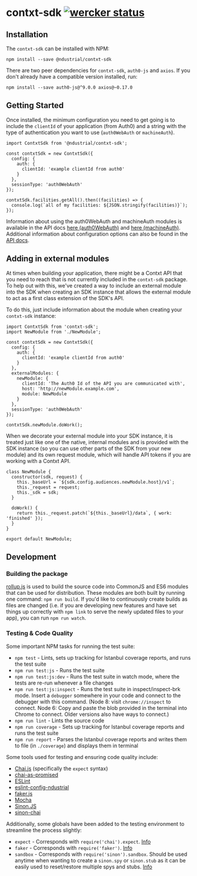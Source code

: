 # contxt-sdk [![wercker status](https://app.wercker.com/status/869ef086297da79ddd0cbf3564f7cba6/s/master 'wercker status')](https://app.wercker.com/project/byKey/869ef086297da79ddd0cbf3564f7cba6)

## Installation

The `contxt-sdk` can be installed with NPM:

```
npm install --save @ndustrial/contxt-sdk
```

There are two peer dependencies for `contxt-sdk`, `auth0-js` and `axios`. If you don't already have a compatible version installed, run:

```
npm install --save auth0-js@^9.0.0 axios@~0.17.0
```

## Getting Started

Once installed, the minimum configuration you need to get going is to include the `clientId` of your application (from Auth0) and a string with the type of authentication you want to use (`auth0WebAuth` or `machineAuth`).

```
import ContxtSdk from '@ndustrial/contxt-sdk';

const contxtSdk = new ContxtSdk({
  config: {
    auth: {
      clientId: 'example clientId from auth0'
    }
  },
  sessionType: 'auth0WebAuth'
});

contxtSdk.facilities.getAll().then((facilities) => {
  console.log(`all of my facilities: ${JSON.stringify(facilities)}`);
});
```

Information about using the auth0WebAuth and machineAuth modules is available in the API docs [here (auth0WebAuth)](https://github.com/ndustrialio/contxt-sdk-js/blob/master/docs/Auth0WebAuth.md) and [here (machineAuth)](https://github.com/ndustrialio/contxt-sdk-js/blob/master/docs/MachineAuth.md). Additional information about configuration options can also be found in the [API docs](https://github.com/ndustrialio/contxt-sdk-js/blob/master/docs/ContxtSdk.md).

## Adding in external modules

At times when building your application, there might be a Contxt API that you need to reach that is not currently included in the `contxt-sdk` package. To help out with this, we've created a way to include an external module into the SDK when creating an SDK instance that allows the external module to act as a first class extension of the SDK's API.

To do this, just include information about the module when creating your `contxt-sdk` instance:

```
import ContxtSdk from 'contxt-sdk';
import NewModule from './NewModule';

const contxtSdk = new ContxtSdk({
  config: {
    auth: {
      clientId: 'example clientId from auth0'
    }
  },
  externalModules: {
    newModule: {
      clientId: 'The Auth0 Id of the API you are communicated with',
      host: 'http://newModule.example.com',
      module: NewModule
    }
  },
  sessionType: 'auth0WebAuth'
});

contxtSdk.newModule.doWork();
```

When we decorate your external module into your SDK instance, it is treated just like one of the native, internal modules and is provided with the SDK instance (so you can use other parts of the SDK from your new module) and its own request module, which will handle API tokens if you are working with a Contxt API.

```
class NewModule {
  constructor(sdk, request) {
    this._baseUrl = `${sdk.config.audiences.newModule.host}/v1`;
    this._request = request;
    this._sdk = sdk;
  }

  doWork() {
    return this._request.patch(`${this._baseUrl}/data`, { work: 'finished' });
  }
}

export default NewModule;
```

## Development

### Building the package

[rollup.js](https://rollupjs.org/guide/en) is used to build the source code into CommonJS and ES6 modules that can be used for distribution. These modules are both built by running one command: `npm run build`. If you'd like to continuously create builds as files are changed (i.e. if you are developing new features and have set things up correctly with `npm link` to serve the newly updated files to your app), you can run `npm run watch`.

### Testing & Code Quality

Some important NPM tasks for running the test suite:

* `npm test` - Lints, sets up tracking for Istanbul coverage reports, and runs the test suite
* `npm run test:js` - Runs the test suite
* `npm run test:js:dev` - Runs the test suite in watch mode, where the tests are re-run whenever a file changes
* `npm run test:js:inspect` - Runs the test suite in inspect/inspect-brk mode. Insert a `debugger` somewhere in your code and connect to the debugger with this command. (Node 8: visit `chrome://inspect` to connect. Node 6: Copy and paste the blob provided in the terminal into Chrome to connect. Older versions also have ways to connect.)
* `npm run lint` - Lints the source code
* `npm run coverage` - Sets up tracking for Istanbul coverage reports and runs the test suite
* `npm run report` - Parses the Istanbul coverage reports and writes them to file (in `./coverage`) and displays them in terminal

Some tools used for testing and ensuring code quality include:

* [Chai.js](http://chaijs.com/) (specifically the `expect` syntax)
* [chai-as-promised](https://github.com/domenic/chai-as-promised)
* [ESLint](https://eslint.org/)
* [eslint-config-ndustrial](https://github.com/ndustrialio/eslint-config-ndustrial)
* [faker.js](https://github.com/marak/Faker.js/)
* [Mocha](https://mochajs.org/)
* [Sinon.JS](http://sinonjs.org/)
* [sinon-chai](http://chaijs.com/plugins/sinon-chai/)

Additionally, some globals have been added to the testing environment to streamline the process slightly:

* `expect` - Corresponds with `require('chai').expect`. [Info](http://chaijs.com/api/bdd/)
* `faker` - Corresponds with `require('faker')`. [Info](https://github.com/marak/Faker.js/)
* `sandbox` - Corresponds with `require('sinon').sandbox`. Should be used anytime when wanting to create a `sinon.spy` or `sinon.stub` as it can be easily used to reset/restore multiple spys and stubs. [Info](http://sinonjs.org/releases/v4.1.6/sandbox/)
